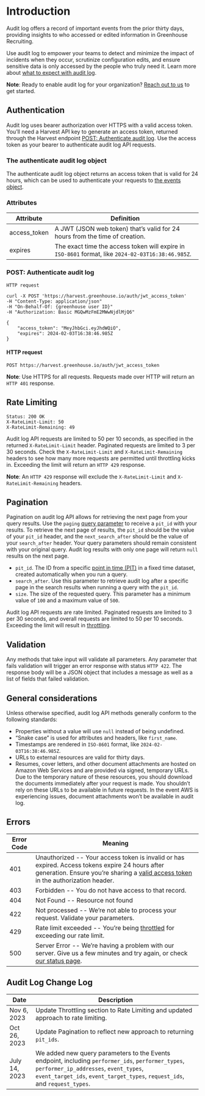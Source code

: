 # Introduction
Audit log offers a record of important events from the prior thirty days, providing insights to who accessed or edited information in Greenhouse Recruiting.

Use audit log to empower your teams to detect and minimize the impact of incidents when they occur, scrutinize configuration edits, and ensure sensitive data is only accessed by the people who truly need it. Learn more about [what to expect with audit log](https://support.greenhouse.io/hc/en-us/articles/15074318933275).

<aside class="success">
<b>Note</b>: Ready to enable audit log for your organization? <a href="mailto:accountmanagement+auditlog@greenhouse.io?subject=I%20want%20to%20learn%20more%20about%20audit%20log">Reach out to us</a> to get started.
</aside>

## Authentication
Audit log uses bearer authorization over HTTPS with a valid access token. You’ll need a Harvest API key to generate an access token, returned through the Harvest endpoint [POST: Authenticate audit log](#post-authenticate-audit-log). Use the access token as your bearer to authenticate audit log API requests.

### The authenticate audit log object
The authenticate audit log object returns an access token that is valid for 24 hours, which can be used to authenticate your requests to [the events object](#the-events-object).

### Attributes
Attribute | Definition
--------- | -----------
access_token | A JWT (JSON web token) that’s valid for 24 hours from the time of creation.
expires | The exact time the access token will expire in `ISO-8601` format, like `2024-02-03T16:38:46.985Z`.


### POST: Authenticate audit log
```shell
HTTP request

curl -X POST 'https://harvest.greenhouse.io/auth/jwt_access_token'
-H "Content-Type: application/json"
-H "On-Behalf-Of: {greenhouse user ID}"
-H "Authorization: Basic MGQwMzFmE2MWwNjdlMjQ6"

{
    "access_token": "MeyJhbGci.eyJhdWQiO",
    "expires": 2024-02-03T16:38:46.985Z
}
```
#### HTTP request

`POST https://harvest.greenhouse.io/auth/jwt_access_token`

<aside class="success">
<b>Note</b>: Use HTTPS for all requests. Requests made over HTTP will return an <code>HTTP 401</code> response.
</aside>

## Rate Limiting
```shell
Status: 200 OK
X-RateLimit-Limit: 50
X-RateLimit-Remaining: 49
```

Audit log API requests are limited to 50 per 10 seconds, as specified in the returned `X-RateLimit-Limit` header. Paginated requests are limited to 3 per 30 seconds. Check the `X-RateLimit-Limit` and `X-RateLimit-Remaining` headers to see how many more requests are permitted until throttling kicks in. Exceeding the limit will return an `HTTP 429` response.

<aside class="success">
<b>Note</b>: An <code>HTTP 429</code> response will exclude the <code>X-RateLimit-Limit</code> and <code>X-RateLimit-Remaining</code> headers.
</aside>

## Pagination
Pagination on audit log API allows for retrieving the next page from your query results. Use the `paging` [query parameter](https://developers.greenhouse.io/audit-log.html#the-events-object) to receive a `pit_id` with your results. To retrieve the next page of results, the `pit_id` should be the value of your `pit_id` header, and the `next_search_after` should be the value of your `search_after` header. Your query parameters should remain consistent with your original query. Audit log results with only one page will return `null` results on the next page. 

- `pit_id`. The ID from a specific [point in time (PIT)](https://docs.aws.amazon.com/opensearch-service/latest/developerguide/pit.html) in a fixed time dataset, created automatically when you run a query.
- `search_after`. Use this parameter to retrieve audit log after a specific page in the search results when running a query with the `pit_id`.
- `size`. The size of the requested query. This parameter has a minimum value of `100` and a maximum value of `500`.

Audit log API requests are rate limited. Paginated requests are limited to 3 per 30 seconds, and overall requests are limited to 50 per 10 seconds. Exceeding the limit will result in [throttling](https://developers.greenhouse.io/audit-log.html#throttling).

## Validation
Any methods that take input will validate all parameters. Any parameter that fails validation will trigger an error response with status `HTTP 422`. The response body will be a JSON object that includes a message as well as a list of fields that failed validation.

## General considerations


Unless otherwise specified, audit log API methods generally conform to the following standards:

- Properties without a value will use `null` instead of being undefined.
- “Snake case” is used for attributes and headers, like `first_name`.
- Timestamps are rendered in `ISO-8601` format, like `2024-02-03T16:38:46.985Z`.
- URLs to external resources are valid for thirty days.
- Resumes, cover letters, and other document attachments are hosted on Amazon Web Services and are provided via signed, temporary URLs. Due to the temporary nature of these resources, you should download the documents immediately after your request is made. You shouldn’t rely on these URLs to be available in future requests. In the event AWS is experiencing issues, document attachments won’t be available in audit log.

## Errors

| Error Code | Meaning                                                                                                                                                                                                 |
|------------|---------------------------------------------------------------------------------------------------------------------------------------------------------------------------------------------------------|
| 401        | Unauthorized -- Your access token is invalid or has expired. Access tokens expire 24 hours after generation. Ensure you’re sharing a [valid access token](#authentication) in the authorization header. |
| 403        | Forbidden -- You do not have access to that record.                                                                                                                                                     |
| 404        | Not Found -- Resource not found                                                                                                                                                                         |
| 422        | Not processed -- We’re not able to process your request. Validate your parameters.                                                                                                                      |
| 429        | Rate limit exceeded -- You’re being [throttled](#throttling) for exceeding our rate limit.                                                                                                              |
| 500        | Server Error -- We’re having a problem with our server. Give us a few minutes and try again, or check [our status page](https://status.greenhouse.io/).                                                 |

## Audit Log Change Log

| Date                          | Description                                                                                                                       |
|-------------------------------| --------------------------------------------------------------------------------------------------------------------------------- |
| Nov 6, 2023 | Update Throttling section to Rate Limiting and updated approach to rate limiting.
| Oct 26, 2023 | Update Pagination to reflect new approach to returning `pit_ids`.
| July 14, 2023 | We added new query parameters to the Events endpoint, including `performer_ids`, `performer_types`, `performer_ip_addresses`, `event_types`, `event_target_ids`, `event_target_types`, `request_ids`, and `request_types`.